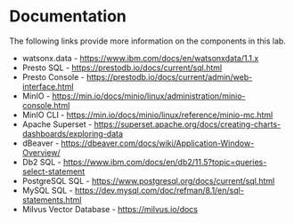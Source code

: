 # Documentation

The following links provide more information on the components in this lab.

* watsonx.data - <a href="https://www.ibm.com/docs/en/watsonxdata/1.1.x" target="_blank">https://www.ibm.com/docs/en/watsonxdata/1.1.x</a>
* Presto SQL - <a href="https://prestodb.io/docs/current/sql.html" target="_blank">https://prestodb.io/docs/current/sql.html</a>
* Presto Console - <a href="https://prestodb.io/docs/current/admin/web-interface.html" target="_blank">https://prestodb.io/docs/current/admin/web-interface.html</a>
* MinIO - <a href="https://min.io/docs/minio/linux/administration/minio-console.html" target="_blank">https://min.io/docs/minio/linux/administration/minio-console.html</a>
* MinIO CLI - <a href="https://min.io/docs/minio/linux/reference/minio-mc.html" target="_blank">https://min.io/docs/minio/linux/reference/minio-mc.html</a>
* Apache Superset - <a href="https://superset.apache.org/docs/creating-charts-dashboards/exploring-data" target="_blank">https://superset.apache.org/docs/creating-charts-dashboards/exploring-data</a>
* dBeaver - <a href="https://dbeaver.com/docs/wiki/Application-Window-Overview/" target="_blank">https://dbeaver.com/docs/wiki/Application-Window-Overview/</a>
* Db2 SQL - <a href="https://www.ibm.com/docs/en/db2/11.5?topic=queries-select-statement" target="_blank">https://www.ibm.com/docs/en/db2/11.5?topic=queries-select-statement</a>
* PostgreSQL SQL - <a href="https://www.postgresql.org/docs/current/sql.html" target="_blank">https://www.postgresql.org/docs/current/sql.html</a>
* MySQL SQL - <a href="https://dev.mysql.com/doc/refman/8.1/en/sql-statements.html" target="_blank">https://dev.mysql.com/doc/refman/8.1/en/sql-statements.html</a>
* Milvus Vector Database - <a href="https://milvus.io/docs" target="_blank">https://milvus.io/docs</a>
